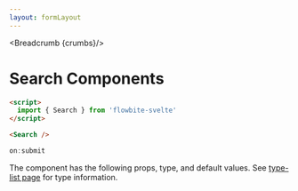 ```yaml
---
layout: formLayout
---
```


<script>
  import Htwo from '../utils/Htwo.svelte'
  import ExampleDiv from '../utils/ExampleDiv.svelte'
  import { Search, Table, TableDefaultRow, Breadcrumb } from '$lib/index'
  import componentProps from '../props/Search.json'
  let items = componentProps.props
  let propHeader = ['Name', 'Type', 'Default']
  let divClass='w-full relative overflow-x-auto shadow-md sm:rounded-lg py-4'
  let theadClass ='text-xs text-gray-700 uppercase bg-gray-50 dark:bg-gray-700 dark:text-white'

  let crumbs = [
    {
      label:'Home',
      href:'/'
    },
    {
      label:'Forms',
      href:'/forms/'
    },
    {
      label:'Search',
      href:'/forms/search'
    }
  ]
</script>

<Breadcrumb {crumbs}/>

<h1 class="text-3xl w-full dark:text-white py-8">Search Components</h1>

<Htwo label="Examples" />

<ExampleDiv>
<Search />
</ExampleDiv>

```html
<script>
  import { Search } from 'flowbite-svelte'
</script>

<Search />
```

<Htwo label="Event handlers" />

```js
on:submit
```

<Htwo label="Props" />

<p>The component has the following props, type, and default values. See <a href="/type-list">type-list page</a> for type information.</p>

<Table header={propHeader} {divClass} {theadClass}>
  <TableDefaultRow {items} rowState='hover' />
</Table>